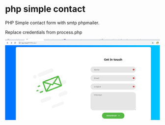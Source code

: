 # php simple contact

PHP Simple contact form with smtp phpmailer.

Replace credentials from process.php

![scr](https://raw.githubusercontent.com/ansafalink/php-simple-contact/main/scr.png)
